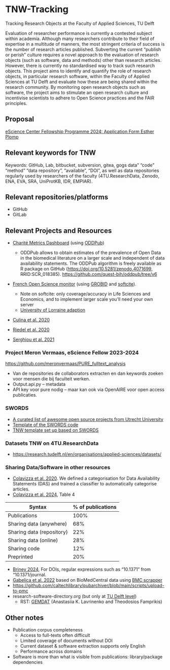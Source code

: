 # TNW-Tracking
Tracking Research Objects at the Faculty of Applied Sciences, TU Delft

Evaluation of researcher performance is currently a contested subject within academia. Although many researchers contribute to their field of expertise in a multitude of manners, the most stringent criteria of success is the number of research articles published. Subverting the current “publish or perish” culture requires a novel approach to the evaluation of research objects (such as software, data and methods) other than research articles. However, there is currently no standardised way to track such research objects. This project aims to identify and quantify the role of research objects, in particular research software, within the Faculty of Applied Sciences at TU Delft and evaluate how these are being shared within the research community. By monitoring open research objects such as software, the project aims to stimulate an open research culture and incentivise scientists to adhere to Open Science practices and the FAIR principles.


## Proposal
[eScience Center Fellowship Programme 2024: Application Form Esther Plomp](https://doi.org/10.5281/zenodo.10939832)


## Relevant keywords for TNW

Keywords: GitHub, Lab, bitbucket, subversion, gitea, gogs
data” “code” “method” “data repository”, “available”, “DOI”, as well as data repositories regularly used by researchers of the faculty (4TU.ResearchData, Zenodo, ENA, EVA, SRA, UniProtKB, IDR, EMPIAR). 

## Relevant repositories/platforms
- GitHub
- GitLab

## Relevant Projects and Resources

- [Charité Metrics Dashboard](https://quest-dashboard.charite.de/) (using [ODDPub](https://github.com/quest-bih/oddpub)) 
  - ODDPub allows to obtain estimates of the prevalence of Open Data in the biomedical literature on a larger scale and independent of data availability statements. The ODDPub algorithm is freely available as R package on GitHub (https://doi.org/10.5281/zenodo.4071699, RRID:SCR_018385). https://github.com/quest-bih/oddpub/tree/v6
- [French Open Science monitor](https://frenchopensciencemonitor.esr.gouv.fr/) (using [GROBID](https://github.com/kermitt2/grobid) and [softcite](https://github.com/softcite/software-mentions)).
  - Note on softcite: only coverage/accuracy in Life Sciences and Economics, and to implement larger scale you'll need your own server
  - [University of Lorraine adaption](https://gitlab.com/Cthulhus_Queen/barometre_scienceouverte_universitedelorraine)

- [Culina et al. 2020](https://doi.org/10.1371/journal.pbio.3000763)
- [Riedel et al. 2020](https://doi.org/10.5334/dsj-2020-042)
- [Serghiou et al. 2021](https://doi.org/10.1371/journal.pbio.3001107)

### Project Meron Vermaas, eScience Fellow 2023-2024
https://github.com/meronvermaas/PURE_fulltext_analysis
- Van de repositories de collaborators extracten en dan keywords zoeken voor mensen die bij faculteit werken. 
- Output.api.py – metadata
- API key voor pure nodig – maar kan ook via OpenAIRE voor open access publicaties. 

### SWORDS

* [A curated list of awesome open source projects from Utrecht University](https://github.com/UtrechtUniversity/awesome-utrecht-university)
* [Template of the SWORDS code](https://github.com/UtrechtUniversity/SWORDS-UU)
* [TNW template set up based on SWORDS](https://github.com/EstherPlomp/SWORDS-TNW)

### Datasets TNW on 4TU.ResearchData
- https://research.tudelft.nl/en/organisations/applied-sciences/datasets/

### Sharing Data/Software in other resources

- [Colavizza et al. 2020](https://doi.org/10.1371/journal.pone.0230416). We defined a categorisation for Data Availability Statements (DAS) and trained a classifier to automatically categorise articles.
- [Colavizza et al. 2024](https://doi.org/10.48550/arXiv.2404.16171), Table 4

| Syntax      | % of publications |
| ----------- | ----------- |
| Publications     | 100%       |
| Sharing data (anywhere)   | 68%       |
| Sharing data (repository)   | 22%        |
| Sharing data (online)   | 28%        |
| Sharing code   | 12%       |
| Preprinted   | 20%       |

- [Briney 2024](https://doi.org/10.22002/d2h9g-5q152), For DOIs, regular expressions such as “10.1371” from “10.1371/journal.
- [Gabelica et al. 2022](https://doi.org/10.1016/j.jclinepi.2022.05.019) based on BioMedCentral data using [BMC scrapper](https://github.com/bojcicm/bmc-scrapper)
- https://github.com/caltechlibrary/pubarchiver/blob/main/scripts/upload-to-pmc
- research-software-directory.org (but only at [TU Delft level](https://research-software-directory.org/organisations/delft-university-of-technology))
  - RST: [GEMDAT](https://zenodo.org/doi/10.5281/zenodo.8401669) (Anastasiia K. Lavrinenko and Theodosios Famprikis)
  

## Other notes

- Publication corpus completeness
  - Access to full-texts often difficult
  - Limited coverage of documents without DOI
  - Current dataset & software extraction supports only English
  - Performance across domains
- Software is more than what is visible from publications: library/package dependencies

